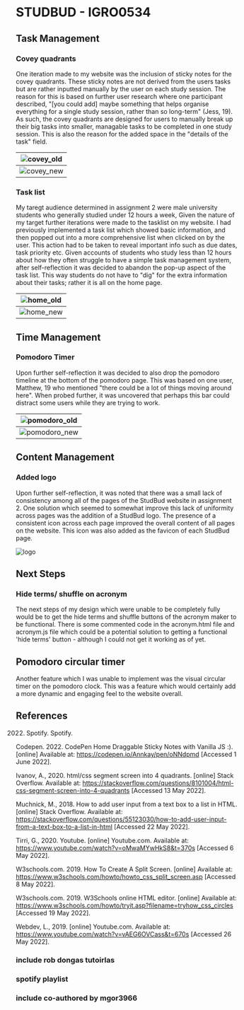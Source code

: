 # STUDBUD - IGRO0534

## Task Management

### Covey quadrants

One iteration made to my website was the inclusion of sticky notes for the covey quadrants. These sticky notes are not derived from the users tasks but are rather inputted manually by the user on each study session. The reason for this is based on further user research where one participant described, "[you could add] maybe something that helps organise everything for a single study session, rather than so long-term" (Jess, 19). As such, the covey quadrants are designed for users to manually break up their big tasks into smaller, managable tasks to be completed in one study session. This is also the reason for the added space in the "details of the task" field.

| ![covey_old](public/assets/readme_photos/covey_old.png) |
|:--:|
| ![covey_new](public/assets/readme_photos/covey_new.png) |

### Task list

My taregt audience determined in assignment 2 were male university students who generally studied under 12 hours a week, Given the nature of my target further iterations were made to the tasklist on my website. I had previously implemented a task list which showed basic information, and then popped out into a more comprehensive list when clicked on by the user. This action had to be taken to reveal important info such as due dates, task priority etc. Given accounts of students who study less than 12 hours about how they often struggle to have a simple task management system, after self-reflection it was decided to abandon the pop-up aspect of the task list. This way students do not have to "dig" for the extra information about their tasks; rather it is all on the home page.

| ![home_old](public/assets/readme_photos/old_home.png) |
|:--:|
| ![home_new](public/assets/readme_photos/new_home.png) |

## Time Management

### Pomodoro Timer

Upon further self-reflection it was decided to also drop the pomodoro timeline at the bottom of the pomodoro page. This was based on one user, Matthew, 19 who mentioned "there could be a lot of things moving around here". When probed further, it was uncovered that perhaps this bar could distract some users while they are trying to work.

| ![pomodoro_old](public/assets/readme_photos/pomodoro_old.png) |
|:--:|
| ![pomodoro_new](public/assets/readme_photos/pomodoro_new.png) |

## Content Management

### Added logo

Upon further self-reflection, it was noted that there was a small lack of consistency among all of the pages of the StudBud website in assignment 2. One solution which seemed to somewhat improve this lack of uniformity across pages was the addition of a StudBud logo. The presence of a consistent icon across each page improved the overall content of all pages on the website. This icon was also added as the favicon of each StudBud page.

![logo](public/assets/readme_photos/logo.png)

## Next Steps

### Hide terms/ shuffle on acronym

The next steps of my design which were unable to be completely fully would be to get the hide terms and shuffle buttons of the acronym maker to be functional. There is some commented code in the acronym.html file and acronym.js file which could be a potential solution to getting a functional 'hide terms' button - although I could not get it working as of yet.

<!-- Another difficulty which I had trouble with was implementing local storage while appending tasks with a delete button. I managed to get local storage working and a functional delete button on each task, independant of each other. However, was unable to get both working perfectly together. This is the reason for the two seperate home.js files. Currently the index.html is referencing the file with local storage- but without a functional delete button -->

## Pomodoro circular timer

Another feature which I was unable to implement was the visual circular timer on the pomodoro clock. This was a feature which would certainly add a more dynamic and engaging feel to the website overall.


## References

2022. Spotify. Spotify.

Codepen. 2022. CodePen Home Draggable Sticky Notes with Vanilla JS :). [online] Available at: <https://codepen.io/Annkay/pen/oNNdpmd> [Accessed 1 June 2022].

Ivanov, A., 2020. html/css segment screen into 4 quadrants. [online] Stack Overflow. Available at: <https://stackoverflow.com/questions/8101004/html-css-segment-screen-into-4-quadrants> [Accessed 13 May 2022].

Muchnick, M., 2018. How to add user input from a text box to a list in HTML. [online] Stack Overflow. Available at: <https://stackoverflow.com/questions/55123030/how-to-add-user-input-from-a-text-box-to-a-list-in-html> [Accessed 22 May 2022].

Tirri, G., 2020. Youtube. [online] Youtube.com. Available at: <https://www.youtube.com/watch?v=oMwaMYwHkS8&t=370s> [Accessed 6 May 2022].

W3schools.com. 2019. How To Create A Split Screen. [online] Available at: <https://www.w3schools.com/howto/howto_css_split_screen.asp> [Accessed 8 May 2022].

W3schools.com. 2019. W3Schools online HTML editor. [online] Available at: <https://www.w3schools.com/howto/tryit.asp?filename=tryhow_css_circles> [Accessed 19 May 2022].

Webdev, L., 2019. [online] Youtube.com. Available at: <https://www.youtube.com/watch?v=vAEG6OVCass&t=670s> [Accessed 26 May 2022].

### include rob dongas tutoirlas

### spotify playlist

### include co-authored by mgor3966
